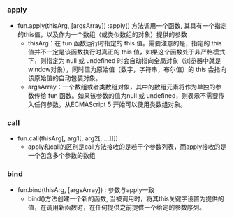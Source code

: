 ### apply
- fun.apply(thisArg, [argsArray]) :apply() 方法调用一个函数, 其具有一个指定的this值，以及作为一个数组（或类似数组的对象）提供的参数
    - thisArg：在 fun 函数运行时指定的 this 值。需要注意的是，指定的 this 值并不一定是该函数执行时真正的 this 值，如果这个函数处于非严格模式下，则指定为 null 或 undefined 时会自动指向全局对象（浏览器中就是window对象），同时值为原始值（数字，字符串，布尔值）的 this 会指向该原始值的自动包装对象。
    - argsArray：一个数组或者类数组对象，其中的数组元素将作为单独的参数传给 fun 函数。如果该参数的值为null 或 undefined，则表示不需要传入任何参数。从ECMAScript 5 开始可以使用类数组对象。

### call
- fun.call(thisArg[, arg1[, arg2[, ...]]])
    - apply和call的区别是call方法接收的是若干个参数列表，而apply接收的是一个包含多个参数的数组

### bind
- fun.bind(thisArg, [argsArray]) : 参数与apply一致
    - bind()方法创建一个新的函数, 当被调用时，将其this关键字设置为提供的值，在调用新函数时，在任何提供之前提供一个给定的参数序列。

 